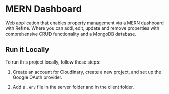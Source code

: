 # MERN Dashboard

Web application that enables property management via a MERN dashboard with Refine. Where you can add, edit, update and remove properties with comprehensive CRUD functionality and a MongoDB database.

## Run it Locally

To run this project locally, follow these steps:

1. Create an account for Cloudinary, create a new project, and set up the Google OAuth provider.

2. Add a `.env` file in the server folder and in the client folder.
